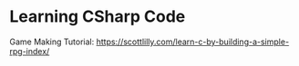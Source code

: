 # Learning CSharp Code #

Game Making Tutorial: https://scottlilly.com/learn-c-by-building-a-simple-rpg-index/
